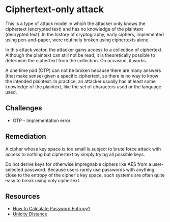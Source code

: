 # Ciphertext-only attack

This is a type of attack model in which the attacker only knows the ciphertext (encrypted text) and has no knowledge of the plaintext (decrypted text). In the history of cryptography, early ciphers, implemented using pen-and-paper, were routinely broken using ciphertexts alone.

In this attack vector, the attacker gains access to a collection of ciphertext. Although the plaintext can still not be read, it is theoretically possible to determine the ciphertext from the collection. On occasion, it works. 

A one time pad (OTP) can not be broken because there are many answers (that make sense) given a specific ciphertext, so there is no way to know the intended plaintext. In practice, an attacker usually has at least some knowledge of the plaintext, like the set of characters used or the language used.

## Challenges

* OTP - Implementation error

## Remediation

A cipher whose key space is too small is subject to brute force attack with access to nothing but ciphertext by simply trying all possible keys.

Do not derive keys for otherwise impregnable ciphers like AES from a user-selected password. Because users rarely use passwords with anything close to the entropy of the cipher's key space, such systems are often quite easy to break using only ciphertext.

## Resources

* [How to Calculate Password Entropy?](https://generatepasswords.org/how-to-calculate-entropy/)
* [Unicity Distance](http://www.practicalcryptography.com/cryptanalysis/text-characterisation/statistics/#unicity-distance)
